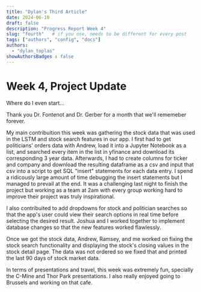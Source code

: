 ```yaml
---
title: "Dylan's Third Article"
date: 2024-06-10
draft: false
description: "Progress Report Week 4"
slug: "fourth"   # if you use, needs to be different for every post
tags: ["authors", "config", "docs"]
authors:
  - "dylan_toplas"
showAuthorsBadges : false
---
```


# Week 4, Project Update

Where do I even start... 

Thank you Dr. Fontenot and Dr. Gerber for a month that we'll rememeber forever. 

My main contribuition this week was gathering the stock data that was used in the LSTM and stock search features in our app. I first had to get politicians' orders data with Andrew, load it into a Jupyter Notebook as a list, and searched every item in the list in yfinance and download its corresponding 3 year data. Afterwards, I had to create columns for ticker and company and download the resulting dataframe as a csv and input that csv into a script to get SQL "insert" statements for each data entry. I spend a ridicously large amount of time debugging the insert statements but I managed to prevail at the end. It was a challenging last night to finish the project but working as a team at 2am with every group working hard to improve their project was truly inspirational. 

I also contribuited to add dropdowns for stock and politician searches so that the app's user could view their search options in real time before selecting the desired result. Joshua and I worked together to implement database changes so that the new features worked flawlessly. 

Once we got the stock data, Andrew, Ramsey, and me worked on fixing the stock search functionality and displaying the stock's closing values in the stock detail page. The data was not ordered so we fixed that and printed the last 90 days of stock market data. 

In terms of presentations and travel, this week was extremely fun, specially the C-Mine and Thor Park presentations. I also really enjoyed going to Brussels and working on that cafe. 
